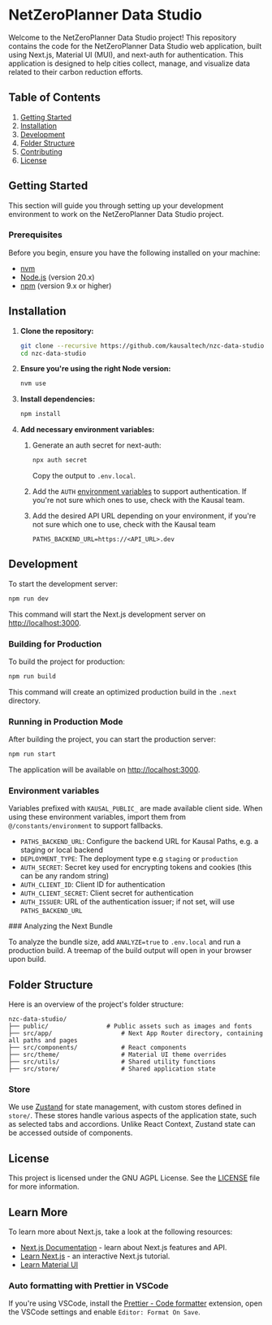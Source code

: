 # NetZeroPlanner Data Studio

Welcome to the NetZeroPlanner Data Studio project! This repository contains the code for the NetZeroPlanner Data Studio web application, built using Next.js, Material UI (MUI), and next-auth for authentication. This application is designed to help cities collect, manage, and visualize data related to their carbon reduction efforts.

## Table of Contents

1. [Getting Started](#getting-started)
2. [Installation](#installation)
3. [Development](#development)
4. [Folder Structure](#folder-structure)
5. [Contributing](#contributing)
6. [License](#license)

## Getting Started

This section will guide you through setting up your development environment to work on the NetZeroPlanner Data Studio project.

### Prerequisites

Before you begin, ensure you have the following installed on your machine:

- [nvm](https://github.com/nvm-sh/nvm)
- [Node.js](https://nodejs.org/) (version 20.x)
- [npm](https://www.npmjs.com/) (version 9.x or higher)

## Installation

1. **Clone the repository:**

   ```sh
   git clone --recursive https://github.com/kausaltech/nzc-data-studio.git
   cd nzc-data-studio
   ```

2. **Ensure you're using the right Node version:**

   ```sh
   nvm use
   ```

3. **Install dependencies:**

   ```sh
   npm install
   ```

4. **Add necessary environment variables:**

   1. Generate an auth secret for next-auth:

      ```sh
      npx auth secret
      ```

      Copy the output to `.env.local`.

   2. Add the `AUTH` [environment variables](#environment-variables) to support authentication. If you're not sure which ones to use, check with the Kausal team.

   3. Add the desired API URL depending on your environment, if you're not sure which one to use, check with the Kausal team

      ```env
      PATHS_BACKEND_URL=https://<API_URL>.dev
      ```

## Development

To start the development server:

```sh
npm run dev
```

This command will start the Next.js development server on [http://localhost:3000](http://localhost:3000).

### Building for Production

To build the project for production:

```sh
npm run build
```

This command will create an optimized production build in the `.next` directory.

### Running in Production Mode

After building the project, you can start the production server:

```sh
npm run start
```

The application will be available on [http://localhost:3000](http://localhost:3000).

### Environment variables

Variables prefixed with `KAUSAL_PUBLIC_` are made available client side. When using these environment variables, import them from `@/constants/environment` to support fallbacks.

- `PATHS_BACKEND_URL`: Configure the backend URL for Kausal Paths, e.g. a staging or local backend
- `DEPLOYMENT_TYPE`: The deployment type e.g `staging` or `production`
- `AUTH_SECRET`: Secret key used for encrypting tokens and cookies (this can be any random string)
- `AUTH_CLIENT_ID`: Client ID for authentication
- `AUTH_CLIENT_SECRET`: Client secret for authentication
- `AUTH_ISSUER`: URL of the authentication issuer; if not set, will use `PATHS_BACKEND_URL`

### Analyzing the Next Bundle

To analyze the bundle size, add `ANALYZE=true` to `.env.local` and run a production build. A treemap of the build output will open in your browser upon build.

## Folder Structure

Here is an overview of the project's folder structure:

```
nzc-data-studio/
├── public/                # Public assets such as images and fonts
├── src/app/                   # Next App Router directory, containing all paths and pages
├── src/components/            # React components
├── src/theme/                 # Material UI theme overrides
├── src/utils/                 # Shared utility functions
├── src/store/                 # Shared application state
```

### Store

We use [Zustand](<(https://github.com/pmndrs/zustand)>) for state management, with custom stores defined in `store/`. These stores handle various aspects of the application state, such as selected tabs and accordions. Unlike React Context, Zustand state can be accessed outside of components.

## License

This project is licensed under the GNU AGPL License. See the [LICENSE](LICENSE) file for more information.

## Learn More

To learn more about Next.js, take a look at the following resources:

- [Next.js Documentation](https://nextjs.org/docs) - learn about Next.js features and API.
- [Learn Next.js](https://nextjs.org/learn) - an interactive Next.js tutorial.
- [Learn Material UI](https://mui.com/material-ui/getting-started/)

### Auto formatting with Prettier in VSCode

If you're using VSCode, install the [Prettier - Code formatter](https://marketplace.visualstudio.com/items?itemName=esbenp.prettier-vscode) extension, open the VSCode settings and enable `Editor: Format On Save`.
